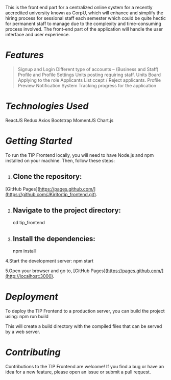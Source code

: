 
 This is the front end part for a centralized online system for a recently accredited university known as CorpU, which will enhance and simplify the hiring process for sessional staff each semester which could be quite hectic for permanent staff to manage due to the complexity and time-consuming process involved.
The front-end part of the application will handle the user interface and user experience. 

# *Features*

>Signup and Login 
>Different type of accounts – (Business and Staff) 
>Profile and Profile Settings 
>Units posting requiring staff. 
>Units Board 
>Applying to the role 
>Applicants List 
>ccept / Reject applicants. 
>Profile Preview 
>Notification System
>Tracking progress for the application 


# *Technologies Used*
ReactJS
Redux
Axios
Bootstrap
MomentJS
Chart.js

# *Getting Started*
To run the TIP Frontend locally, you will need to have Node.js and npm installed on your machine. Then, follow these steps:

1. ## Clone the repository:

[GitHub Pages](https://pages.github.com/](https://github.com/JKirito/tip_frontend.git).

2. ## Navigate to the project directory:
    cd tip_frontend

3. ## Install the dependencies:
   npm install

4.Start the development server:
  npm start
  
5.Open your browser and go to,
[GitHub Pages](https://pages.github.com/](http://localhost:3000).


# *Deployment*
To deploy the TIP Frontend to a production server, you can build the project using:
npm run build

This will create a build directory with the compiled files that can be served by a web server.

# *Contributing*

Contributions to the TIP Frontend are welcome! If you find a bug or have an idea for a new feature, please open an issue or submit a pull request.







